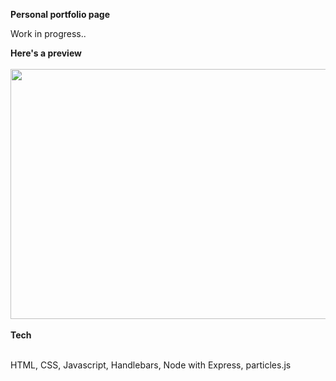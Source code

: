 <strong>Personal portfolio page</strong>
<p>Work in progress..<p>

<strong>Here's a preview</strong>
<br></br>
<img src="https://media.giphy.com/media/ZFzVJPr4RUd6qocKue/giphy.gif" height="400" width="800"/>
<br></br>
<strong>Tech</strong>
<br></br>
<p>HTML, CSS, Javascript, Handlebars, Node with Express, particles.js</p>
